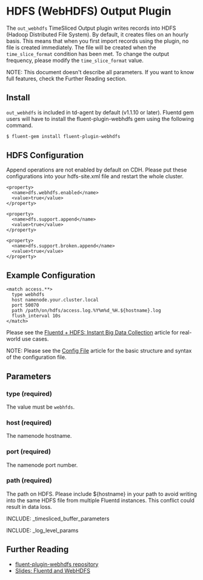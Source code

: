 # HDFS (WebHDFS) Output Plugin

The `out_webhdfs` TimeSliced Output plugin writes records into HDFS (Hadoop Distributed File System). By default, it creates files on an hourly basis. This means that when you first import records using the plugin, no file is created immediately. The file will be created when the `time_slice_format` condition has been met. To change the output frequency, please modify the `time_slice_format` value.

NOTE: This document doesn't describe all parameters. If you want to know full features, check the Further Reading section.

## Install

`out_webhdfs` is included in td-agent by default (v1.1.10 or later). Fluentd gem users will have to install the fluent-plugin-webhdfs gem using the following command.

```bash
$ fluent-gem install fluent-plugin-webhdfs
```

## HDFS Configuration

Append operations are not enabled by default on CDH. Please put these configurations into your hdfs-site.xml file and restart the whole cluster.

    <property>
      <name>dfs.webhdfs.enabled</name>
      <value>true</value>
    </property>

    <property>
      <name>dfs.support.append</name>
      <value>true</value>
    </property>

    <property>
      <name>dfs.support.broken.append</name>
      <value>true</value>
    </property>

## Example Configuration


    <match access.**>
      type webhdfs
      host namenode.your.cluster.local
      port 50070
      path /path/on/hdfs/access.log.%Y%m%d_%H.${hostname}.log
      flush_interval 10s
    </match>

Please see the [Fluentd + HDFS: Instant Big Data Collection](http-to-hdfs) article for real-world use cases.

NOTE: Please see the <a href="config-file">Config File</a> article for the basic structure and syntax of the configuration file.

## Parameters

### type (required)
The value must be `webhfds`.

### host (required)
The namenode hostname.

### port (required)
The namenode port number.

### path (required)
The path on HDFS. Please include ${hostname} in your path to avoid writing into the same HDFS file from multiple Fluentd instances. This conflict could result in data loss.

INCLUDE: _timesliced_buffer_parameters

INCLUDE: _log_level_params


## Further Reading
- [fluent-plugin-webhdfs repository](https://github.com/fluent/fluent-plugin-webhdfs)
- [Slides: Fluentd and WebHDFS](http://www.slideshare.net/tagomoris/fluentd-and-webhdfs)
